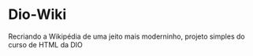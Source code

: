 # Dio-Wiki
Recriando a Wikipédia de uma jeito mais moderninho, projeto simples do curso de HTML da DIO
